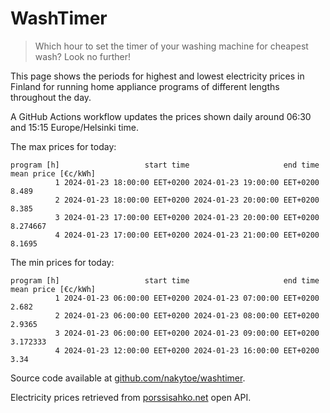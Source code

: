 
# WashTimer

> Which hour to set the timer of your washing machine for cheapest wash? Look no further!

This page shows the periods for highest and lowest electricity prices in Finland 
for running home appliance programs of different lengths throughout the day. 

A GitHub Actions workflow updates the prices shown daily around 06:30 and 15:15 Europe/Helsinki time.

The max prices for today:

	program [h]                   start time                     end time mean price [€c/kWh]
	          1 2024-01-23 18:00:00 EET+0200 2024-01-23 19:00:00 EET+0200               8.489
	          2 2024-01-23 18:00:00 EET+0200 2024-01-23 20:00:00 EET+0200               8.385
	          3 2024-01-23 17:00:00 EET+0200 2024-01-23 20:00:00 EET+0200            8.274667
	          4 2024-01-23 17:00:00 EET+0200 2024-01-23 21:00:00 EET+0200              8.1695

The min prices for today:

	program [h]                   start time                     end time mean price [€c/kWh]
	          1 2024-01-23 06:00:00 EET+0200 2024-01-23 07:00:00 EET+0200               2.682
	          2 2024-01-23 06:00:00 EET+0200 2024-01-23 08:00:00 EET+0200              2.9365
	          3 2024-01-23 06:00:00 EET+0200 2024-01-23 09:00:00 EET+0200            3.172333
	          4 2024-01-23 12:00:00 EET+0200 2024-01-23 16:00:00 EET+0200                3.34


Source code available at [github.com/nakytoe/washtimer](https://github.com/nakytoe/washtimer).

Electricity prices retrieved from [porssisahko.net](https://porssisahko.net/api) open API.
